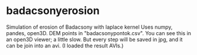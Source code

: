 # badacsonyerosion
Simulation of erosion of Badacsony with laplace kernel
Uses numpy, pandes, open3D.
DEM points in "badacsonypontok.csv".
You can see this in an open3D viewer; a little slow. But every step will be saved in jpg, and it can be join into an avi.
(I loaded the result AVIs.)


